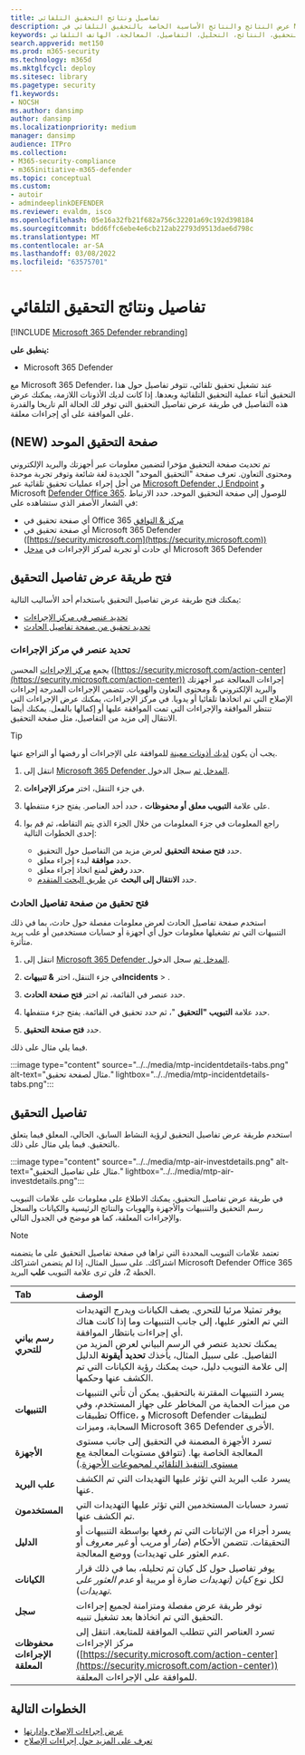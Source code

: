 ```yaml
---
title: تفاصيل ونتائج التحقيق التلقائي
description: عرض النتائج والنتائج الأساسية الخاصة بالتحقيق التلقائي في Microsoft 365 Defender
keywords: تلقائي، التحقيق، النتائج، التحليل، التفاصيل، المعالجة، الهاتف التلقائي
search.appverid: met150
ms.prod: m365-security
ms.technology: m365d
ms.mktglfcycl: deploy
ms.sitesec: library
ms.pagetype: security
f1.keywords:
- NOCSH
ms.author: dansimp
author: dansimp
ms.localizationpriority: medium
manager: dansimp
audience: ITPro
ms.collection:
- M365-security-compliance
- m365initiative-m365-defender
ms.topic: conceptual
ms.custom:
- autoir
- admindeeplinkDEFENDER
ms.reviewer: evaldm, isco
ms.openlocfilehash: 05e16a32fb21f682a756c32201a69c192d398184
ms.sourcegitcommit: bdd6ffc6ebe4e6cb212ab22793d9513dae6d798c
ms.translationtype: MT
ms.contentlocale: ar-SA
ms.lasthandoff: 03/08/2022
ms.locfileid: "63575701"
---
```

# <a name="details-and-results-of-an-automated-investigation"></a>تفاصيل ونتائج التحقيق التلقائي

[!INCLUDE [Microsoft 365 Defender rebranding](../includes/microsoft-defender.md)]

**ينطبق على:**
- Microsoft 365 Defender

مع Microsoft 365 Defender، عند تشغيل تحقيق تلقائي، [](m365d-autoir.md) تتوفر تفاصيل حول هذا التحقيق أثناء عملية التحقيق التلقائية وبعدها. إذا كانت لديك الأذونات اللازمة، يمكنك عرض هذه التفاصيل في طريقة عرض تفاصيل التحقيق التي توفر لك الحالة الم تاريخا والقدرة على الموافقة على أي إجراءات معلقة.[](m365d-action-center.md#required-permissions-for-action-center-tasks) 

## <a name="new-unified-investigation-page"></a>(NEW) صفحة التحقيق الموحد

تم تحديث صفحة التحقيق مؤخرا لتضمين معلومات عبر أجهزتك والبريد الإلكتروني ومحتوى التعاون. تعرف صفحة "التحقيق الموحد" الجديدة لغة شائعة وتوفر تجربة موحدة من أجل إجراء عمليات تحقيق تلقائية عبر [Microsoft Defender ل Endpoint](/windows/security/threat-protection/microsoft-defender-atp/microsoft-defender-advanced-threat-protection) و Microsoft [Defender Office 365](../office-365-security/defender-for-office-365.md). للوصول إلى صفحة التحقيق الموحد، حدد الارتباط في الشعار الأصفر الذي ستشاهده على:

- أي صفحة تحقيق في Office 365 <a href="https://go.microsoft.com/fwlink/p/?linkid=2077143" target="_blank">مركز & التوافق</a>
- أي صفحة تحقيق في Microsoft 365 Defender ([https://security.microsoft.com](https://security.microsoft.com))
- أي حادث أو تجربة لمركز الإجراءات في <a href="https://go.microsoft.com/fwlink/p/?linkid=2077139" target="_blank">مدخل</a> Microsoft 365 Defender

## <a name="open-the-investigation-details-view"></a>فتح طريقة عرض تفاصيل التحقيق

يمكنك فتح طريقة عرض تفاصيل التحقيق باستخدام أحد الأساليب التالية:

- [تحديد عنصر في مركز الإجراءات](#select-an-item-in-the-action-center)
- [تحديد تحقيق من صفحة تفاصيل الحادث](#open-an-investigation-from-an-incident-details-page)

### <a name="select-an-item-in-the-action-center"></a>تحديد عنصر في مركز الإجراءات

يجمع [مركز الإجراءات](m365d-action-center.md) المحسن ([https://security.microsoft.com/action-center](https://security.microsoft.com/action-center)) إجراءات المعالجة عبر [](m365d-remediation-actions.md) أجهزتك والبريد الإلكتروني & ومحتوى التعاون والهويات. تتضمن الإجراءات المدرجة إجراءات الإصلاح التي تم اتخاذها تلقائيا أو يدويا. في مركز الإجراءات، يمكنك عرض الإجراءات التي تنتظر الموافقة والإجراءات التي تمت الموافقة عليها أو إكمالها بالفعل. يمكنك أيضا الانتقال إلى مزيد من التفاصيل، مثل صفحة التحقيق.

> [!TIP]
> يجب أن يكون [لديك أذونات معينة](m365d-action-center.md#required-permissions-for-action-center-tasks) للموافقة على الإجراءات أو رفضها أو التراجع عنها.

1. انتقل إلى <a href="https://go.microsoft.com/fwlink/p/?linkid=2077139" target="_blank">Microsoft 365 Defender المدخل ثم</a> سجل الدخول. 

2. في جزء التنقل، اختر **مركز الإجراءات**. 

3. على علامة **التبويب معلق** **أو محفوظات** ، حدد أحد العناصر. يفتح جزء منتفطها.

4. راجع المعلومات في جزء المعلومات من خلال الجزء الذي يتم التقاطه، ثم قم بوا إحدى الخطوات التالية:
   - حدد **فتح صفحة التحقيق** لعرض مزيد من التفاصيل حول التحقيق.
   - حدد **موافقة** لبدء إجراء معلق.
   - حدد **رفض** لمنع اتخاذ إجراء معلق.
   - حدد **الانتقال إلى البحث** عن [طريق البحث المتقدم](advanced-hunting-overview.md).

### <a name="open-an-investigation-from-an-incident-details-page"></a>فتح تحقيق من صفحة تفاصيل الحادث

استخدم صفحة تفاصيل الحادث لعرض معلومات مفصلة حول حادث، بما في ذلك التنبيهات التي تم تشغيلها معلومات حول أي أجهزة أو حسابات مستخدمين أو علب بريد متأثرة.

1. انتقل إلى <a href="https://go.microsoft.com/fwlink/p/?linkid=2077139" target="_blank">Microsoft 365 Defender المدخل ثم</a> سجل الدخول. 

2. في جزء التنقل، اختر **& تنبيهاتIncidents** > . 

3. حدد عنصر في القائمة، ثم اختر **فتح صفحة الحادث**.

4. حدد علامة **التبويب "التحقيق** "، ثم حدد تحقيق في القائمة. يفتح جزء منتفطها.

5. حدد **فتح صفحة التحقيق**. 

فيما يلي مثال على ذلك.

:::image type="content" source="../../media/mtp-incidentdetails-tabs.png" alt-text="مثال لصفحة تحقيق." lightbox="../../media/mtp-incidentdetails-tabs.png":::

## <a name="investigation-details"></a>تفاصيل التحقيق

استخدم طريقة عرض تفاصيل التحقيق لرؤية النشاط السابق، الحالي، المعلق فيما يتعلق بالتحقيق. فيما يلي مثال على ذلك.

:::image type="content" source="../../media/mtp-air-investdetails.png" alt-text="مثال على تفاصيل التحقيق." lightbox="../../media/mtp-air-investdetails.png":::

في طريقة عرض تفاصيل التحقيق، يمكنك الاطلاع على معلومات على علامات التبويب رسم التحقيق والتنبيهات والأجهزة والهويات والنتائج الرئيسية والكيانات والسجل والإجراءات المعلقة، كما  هو موضح في الجدول التالي. 

> [!NOTE]
> تعتمد علامات التبويب المحددة التي تراها في صفحة تفاصيل التحقيق على ما يتضمنه اشتراكك. على سبيل المثال، إذا لم يتضمن اشتراكك Microsoft Defender Office 365 الخطة 2، فلن ترى علامة التبويب **علب** البريد.

| Tab | الوصف |
|:--------|:--------|
| **رسم بياني للتحري** | يوفر تمثيلا مرئيا للتحري. يصف الكيانات ويدرج التهديدات التي تم العثور عليها، إلى جانب التنبيهات وما إذا كانت هناك أي إجراءات بانتظار الموافقة.<br/>يمكنك تحديد عنصر في الرسم البياني لعرض المزيد من التفاصيل. على سبيل المثال، يأخذك **تحديد أيقونة** الدليل إلى  علامة التبويب دليل، حيث يمكنك رؤية الكيانات التي تم الكشف عنها وحكمها. |
| **التنبيهات** | يسرد التنبيهات المقترنة بالتحقيق. يمكن أن تأتي التنبيهات من ميزات الحماية من المخاطر على جهاز المستخدم، وفي تطبيقات Office، و Microsoft Defender لتطبيقات السحابة، وميزات Microsoft 365 Defender الأخرى.|
| **الأجهزة** | تسرد الأجهزة المضمنة في التحقيق إلى جانب مستوى المعالجة الخاصة بها. (تتوافق مستويات المعالجة [مع مستوى التنفيذ التلقائي لمجموعات الأجهزة](m365d-configure-auto-investigation-response.md#review-or-change-the-automation-level-for-device-groups).) |
| **علب البريد** |يسرد علب البريد التي تؤثر عليها التهديدات التي تم الكشف عنها.  |
| **المستخدمون**  | تسرد حسابات المستخدمين التي تؤثر عليها التهديدات التي تم الكشف عنها. |
| **الدليل** | يسرد أجزاء من الإثباتات التي تم رفعها بواسطة التنبيهات أو التحقيقات. تتضمن الأحكام (*ضار* أو *مريب* أو *غير معروف* أو *عدم* العثور على تهديدات) ووضع المعالجة. |
| **الكيانات** | يوفر تفاصيل حول كل كيان تم تحليله، بما في ذلك قرار لكل نوع *كيان (تهديدات* ضارة أو مريبة أو *عدم العثور على تهديدات*).|
|**سجل** | توفر طريقة عرض مفصلة ومتزامنة لجميع إجراءات التحقيق التي تم اتخاذها بعد تشغيل تنبيه.|
| **محفوظات الإجراءات المعلقة** | تسرد العناصر التي تتطلب الموافقة للمتابعة. انتقل إلى مركز الإجراءات ([https://security.microsoft.com/action-center](https://security.microsoft.com/action-center)) للموافقة على الإجراءات المعلقة. |

## <a name="next-steps"></a>الخطوات التالية

- [عرض إجراءات الإصلاح وإدارتها](m365d-autoir-actions.md)
- [تعرف على المزيد حول إجراءات الإصلاح](m365d-remediation-actions.md)

